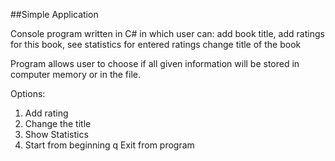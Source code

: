 ##Simple Application

Console program written in C# in which user can:
add book title,
add ratings for this book,
see statistics for entered ratings
change title of the book

Program allows user to choose if all given information will be stored in computer memory or in the file.

Options:

1. Add rating
2. Change the title
3. Show Statistics
4. Start from beginning
   q Exit from program
